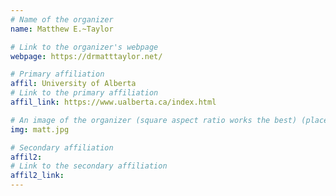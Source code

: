 ```yaml
---
# Name of the organizer
name: Matthew E.~Taylor

# Link to the organizer's webpage
webpage: https://drmatttaylor.net/

# Primary affiliation
affil: University of Alberta
# Link to the primary affiliation
affil_link: https://www.ualberta.ca/index.html

# An image of the organizer (square aspect ratio works the best) (place in the `assets/img/organizers` directory)
img: matt.jpg

# Secondary affiliation
affil2: 
# Link to the secondary affiliation
affil2_link: 
---
```

